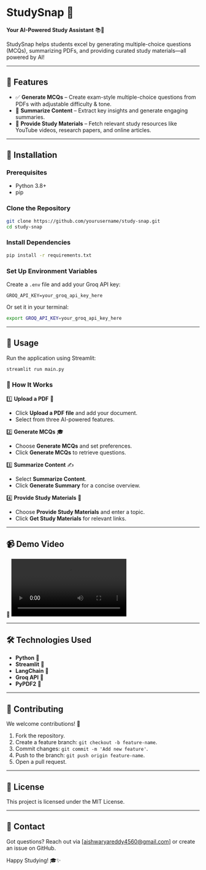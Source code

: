 # StudySnap 🚀

**Your AI-Powered Study Assistant** 📚🤖

StudySnap helps students excel by generating multiple-choice questions (MCQs), summarizing PDFs, and providing curated study materials—all powered by AI!

---

## 🌟 Features
- ✅ **Generate MCQs** – Create exam-style multiple-choice questions from PDFs with adjustable difficulty & tone.
- 📜 **Summarize Content** – Extract key insights and generate engaging summaries.
- 🔗 **Provide Study Materials** – Fetch relevant study resources like YouTube videos, research papers, and online articles.

---

## 📌 Installation

### Prerequisites
- Python 3.8+
- pip

### Clone the Repository
```bash
git clone https://github.com/yourusername/study-snap.git
cd study-snap
```

### Install Dependencies
```bash
pip install -r requirements.txt
```

### Set Up Environment Variables
Create a `.env` file and add your Groq API key:
```plaintext
GROQ_API_KEY=your_groq_api_key_here
```
Or set it in your terminal:
```bash
export GROQ_API_KEY=your_groq_api_key_here
```

---

## 🚀 Usage

Run the application using Streamlit:
```bash
streamlit run main.py
```

### 🎯 How It Works
1️⃣ **Upload a PDF** 📄
- Click **Upload a PDF file** and add your document.
- Select from three AI-powered features.

2️⃣ **Generate MCQs** 🎓
- Choose **Generate MCQs** and set preferences.
- Click **Generate MCQs** to retrieve questions.

3️⃣ **Summarize Content** ✍️
- Select **Summarize Content**.
- Click **Generate Summary** for a concise overview.

4️⃣ **Provide Study Materials** 📖
- Choose **Provide Study Materials** and enter a topic.
- Click **Get Study Materials** for relevant links.

---

## 📹 Demo Video
🎥 <video controls src="Demo vid.mp4" title="Title"></video>


---

## 🛠️ Technologies Used
- **Python** 🐍
- **Streamlit** 🎨
- **LangChain** 🧠
- **Groq API** 🤖
- **PyPDF2** 📄

---

## 🤝 Contributing
We welcome contributions! 🚀

1. Fork the repository.
2. Create a feature branch: `git checkout -b feature-name`.
3. Commit changes: `git commit -m 'Add new feature'`.
4. Push to the branch: `git push origin feature-name`.
5. Open a pull request.

---

## 📜 License
This project is licensed under the MIT License.

---

## 📧 Contact
Got questions? Reach out via [aishwaryareddy4560@gmail.com] or create an issue on GitHub.

Happy Studying! 🎓✨

